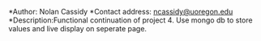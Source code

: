 *Author: Nolan Cassidy
*Contact address: ncassidy@uoregon.edu
*Description:Functional continuation of project 4. Use mongo db to store values and live display on seperate page.
